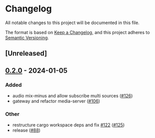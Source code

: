 # Changelog
All notable changes to this project will be documented in this file.

The format is based on [Keep a Changelog](https://keepachangelog.com/en/1.0.0/),
and this project adheres to [Semantic Versioning](https://semver.org/spec/v2.0.0.html).

## [Unreleased]

## [0.2.0](https://github.com/luongngocminh/decentralized-media-server/compare/atm0s-media-server-transport-v0.1.0...atm0s-media-server-transport-v0.2.0) - 2024-01-05

### Added
- audio mix-minus and allow subscribe multi sources ([#126](https://github.com/luongngocminh/decentralized-media-server/pull/126))
- gateway and refactor media-server ([#106](https://github.com/luongngocminh/decentralized-media-server/pull/106))

### Other
- restructure cargo workspace deps and fix [#122](https://github.com/luongngocminh/decentralized-media-server/pull/122) ([#125](https://github.com/luongngocminh/decentralized-media-server/pull/125))
- release ([#88](https://github.com/luongngocminh/decentralized-media-server/pull/88))
